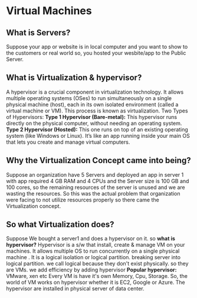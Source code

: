 # Virtual Machines

 ## What is Servers?
  Suppose your app or website is in local computer and you want to show to the customers or real world so, you hosted your wesbite/app to the Public Server. 
     
## What is Virtualization & hypervisor?
  A hypervisor is a crucial component in virtualization technology. 
  It allows multiple operating systems (OSes) to run simultaneously on a single physical machine (host), each in its own isolated environment (called a virtual machine or VM). 
  This process is known as virtualization.
  Two Types of Hypervisors:
  **Type 1 Hypervisor (Bare-metal):**
  This hypervisor runs directly on the physical computer, without needing an operating system.
  **Type 2 Hypervisor (Hosted):**
  This one runs on top of an existing operating system (like Windows or Linux). It’s like an app running inside your main OS that lets you create and manage virtual computers.
    
## Why the Virtualization Concept came into being?
  Suppose an organization have 5 Servers and deployed an app in server 1 with app required 4 GB RAM and 4 CPUs and the Server size is 100 GB and 100 cores, so the remaining resources of the server is unused 
  and we are wasting the resources. So this was the actual problem that organization were facing to not utilize resources properly so there came the Virtualization concept.
    
## So what Virtualization does?
   Suppose We bought a server1 and does a hypervisor on it. so **what is hypervisor?**
   Hypervisor is a s/w that install, create & manage VM on your machines. It allows multiple OS to run concurrently on a single physical machine .
   It is a logical isolation or logical partition. breaking server into logical partition.
   we call logical because they don't exist physically. so they are VMs. we add efficiency by adding hypervisor
   **Popular hypervisor:** VMware, xen etc
   Every VM is have it's own Memory, Cpu, Storage.
   So, the world of VM works on hypervisor whether it is EC2, Google or Azure. The hypervisor are installed in physical server of data center.
